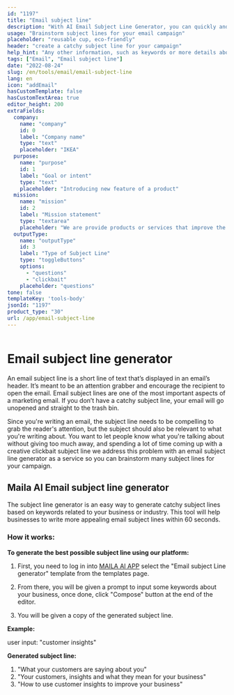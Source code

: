 ```yaml
---
id: "1197"
title: "Email subject line"
description: "With AI Email Subject Line Generator, you can quickly and easily create great looking email subject lines for your business or personal use."
usage: "Brainstorm subject lines for your email campaign"
placeholder: "reusable cup, eco-friendly"
header: "create a catchy subject line for your campaign"
help_hint: "Any other information, such as keywords or more details about your campaign."
tags: ["Email", "Email subject line"]
date: "2022-08-24"
slug: /en/tools/email/email-subject-line
lang: en
icon: "addEmail"
hasCustomTemplate: false
hasCustomTextArea: true
editor_height: 200
extraFields:
  company:
    name: "company"
    id: 0
    label: "Company name"
    type: "text"
    placeholder: "IKEA"
  purpose:
    name: "purpose"
    id: 1
    label: "Goal or intent"
    type: "text"
    placeholder: "Introducing new feature of a product"
  mission:
    name: "mission"
    id: 2
    label: "Mission statement"
    type: "textarea"
    placeholder: "We are provide products or services that improve the quality of life for our customers and employees while making a positive impact on our communities and the environment."
  outputType:
    name: "outputType"
    id: 3
    label: "Type of Subject Line"
    type: "toggleButtons"
    options:
      - "questions"
      - "clickbait"
    placeholder: "questions"
tone: false
templateKey: 'tools-body'
jsonId: "1197"
product_type: "30"
url: /app/email-subject-line
---
```

```toc
```

# Email subject line generator


An email subject line is a short line of text that’s displayed in an email’s header. It’s meant to be an attention grabber and encourage the recipient to open the email. Email subject lines are one of the most important aspects of a marketing email. If you don’t have a catchy subject line, your email will go unopened and straight to the trash bin.

Since you're writing an email, the subject line needs to be compelling to grab the reader's attention, but the subject should also be relevant to what you're writing about. You want to let people know what you're talking about without giving too much away, and spending a lot of time coming up with a creative clickbait subject line we address this problem with an email subject line generator as a service so you can brainstorm many subject lines for your campaign.

## Maila AI Email subject line generator

The subject line generator is an easy way to generate catchy subject lines based on keywords related to your business or industry. This tool will help businesses to write more appealing email subject lines within 60 seconds.


### How it works:


**To generate the best possible subject line using our platform:**


1. First, you need to log in into [MAILA AI APP](https://maila.ai/app/list) select the "Email subject Line generator" template from the templates page.
2. From there, you will be given a prompt to input some keywords about your business, once done, click "Compose" button at the end of the editor.


3. You will be given a copy of the generated subject line.


**Example:**


user input: "customer insights"


**Generated subject line:**


1. "What your customers are saying about you"
2. "Your customers, insights and what they mean for your business"
3. "How to use customer insights to improve your business"

